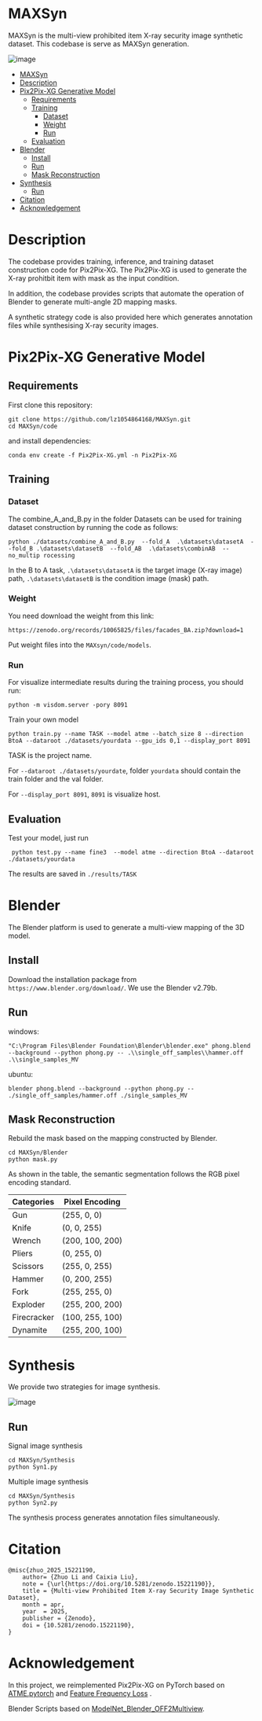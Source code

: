 # MAXSyn
MAXSyn is the multi-view prohibited item X-ray security image synthetic dataset. This codebase is serve as MAXSyn generation.


![image](https://github.com/lz1054864168/MAXSyn/blob/main/code/IMG/github1.png)

* [MAXSyn](#maxsyn)
* [Description](#description)
* [Pix2Pix\-XG Generative Model](#pix2pix-xg-generative-model)
  * [Requirements](#requirements)
  * [Training](#training)
    * [Dataset](#dataset)
    * [Weight](#weight)
    * [Run](#run)
  * [Evaluation](#evaluation)
* [Blender](#blender)
  * [Install](#install)
  * [Run](#run-1)
  * [Mask Reconstruction](#mask-reconstruction)
* [Synthesis](#synthesis)
  * [Run](#run-2)
* [Citation](#citation)
* [Acknowledgement](#acknowledgement)


# Description
The codebase provides training, inference, and training dataset construction code for Pix2Pix-XG. The Pix2Pix-XG is used to generate the X-ray prohitbit item with mask as the input condition. 

In addition, the codebase provides scripts that automate the operation of Blender to generate multi-angle 2D mapping masks.

A synthetic strategy code is also provided here which generates annotation files while synthesising X-ray security images.

# Pix2Pix-XG Generative Model
## Requirements
First clone this repository:
```
git clone https://github.com/lz1054864168/MAXSyn.git
cd MAXSyn/code
```

and install dependencies:

`conda env create -f Pix2Pix-XG.yml -n Pix2Pix-XG`

## Training
### Dataset
The combine_A_and_B.py in the folder Datasets can be used for training dataset construction by running the code as follows:

` python ./datasets/combine_A_and_B.py  --fold_A  .\datasets\datasetA  --fold_B .\datasets\datasetB  --fold_AB  .\datasets\combinAB  --no_multip
rocessing
`

In the B to A task, `.\datasets\datasetA` is the target image (X-ray image) path, `.\datasets\datasetB` is the condition image (mask) path.

### Weight
You need download the weight from this link:

`https://zenodo.org/records/10065825/files/facades_BA.zip?download=1`

Put weight files into the `MAXsyn/code/models`.

### Run
For visualize intermediate results during the training process, you should run:

`python -m visdom.server -pory 8091`

Train your own model

`python train.py --name TASK --model atme --batch_size 8 --direction BtoA --dataroot ./datasets/yourdata --gpu_ids 0,1 --display_port 8091`

TASK is the project name.

For `--dataroot ./datasets/yourdate`, folder `yourdata` should contain the train folder and the val folder.

For `--display_port 8091`, `8091` is visualize host.


## Evaluation
Test your model, just run
```
 python test.py --name fine3  --model atme --direction BtoA --dataroot ./datasets/yourdata
```
The results are saved in `./results/TASK`

# Blender
The Blender platform is used to generate a multi-view mapping of the 3D model.
## Install
Download the installation package from `https://www.blender.org/download/`. We use the Blender v2.79b.
## Run
windows:
```
"C:\Program Files\Blender Foundation\Blender\blender.exe" phong.blend --background --python phong.py -- .\\single_off_samples\\hammer.off .\\single_samples_MV
```
ubuntu:
```
blender phong.blend --background --python phong.py -- ./single_off_samples/hammer.off ./single_samples_MV
```
## Mask Reconstruction
Rebuild the mask based on the mapping constructed by Blender.
```
cd MAXSyn/Blender
python mask.py
```
As shown in the table, the semantic segmentation follows the RGB pixel encoding standard.

| Categories  | Pixel Encoding | 
|-------------|----------------|
| Gun         | (255, 0, 0)    | 
| Knife       | (0, 0, 255)    |
| Wrench      | (200, 100, 200)| 
| Pliers      | (0, 255, 0)    |
| Scissors    | (255, 0, 255)  | 
| Hammer      | (0, 200, 255)  | 
| Fork        | (255, 255, 0)  |
| Exploder    | (255, 200, 200)| 
| Firecracker | (100, 255, 100)| 
| Dynamite    | (255, 200, 100)| 

# Synthesis
We provide two strategies for image synthesis.

![image](https://github.com/lz1054864168/MAXSyn/blob/main/code/IMG/github2.png)
## Run
Signal image synthesis
```
cd MAXSyn/Synthesis
python Syn1.py
```
Multiple image synthesis
```
cd MAXSyn/Synthesis
python Syn2.py
```
The synthesis process generates annotation files simultaneously.

# Citation
```
@misc{zhuo_2025_15221190,
	author= {Zhuo Li and Caixia Liu},
	note = {\url{https://doi.org/10.5281/zenodo.15221190}},
	title = {Multi-view Prohibited Item X-ray Security Image Synthetic Dataset},
	month = apr,
	year  = 2025,
	publisher = {Zenodo},
	doi = {10.5281/zenodo.15221190},
}
```
# Acknowledgement
In this project, we reimplemented Pix2Pix-XG on PyTorch based on [ATME.pytorch](https://github.com/DLR-MI/atm) and [Feature Frequency Loss](https://github.com/EndlessSora/focal-frequency-loss) .

Blender Scripts based on [ModelNet_Blender_OFF2Multiview](https://github.com/zeaggler/ModelNet_Blender_OFF2Multiview).












